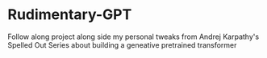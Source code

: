 # Rudimentary-GPT
Follow along project along side my personal tweaks from Andrej Karpathy's Spelled Out Series about building a geneative pretrained transformer
